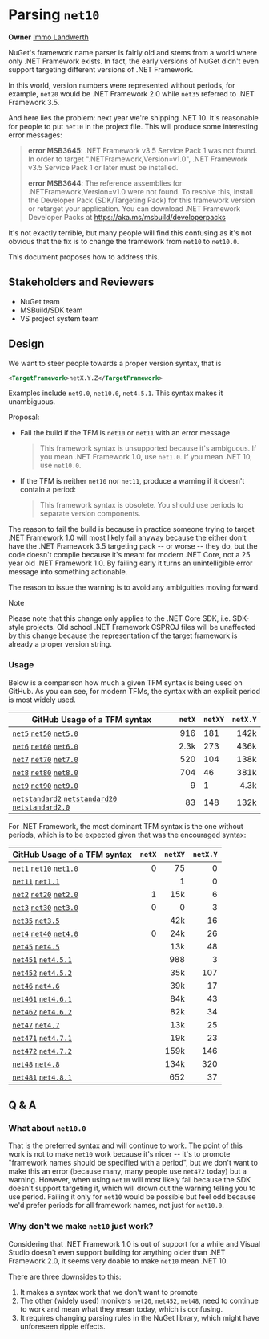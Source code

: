 # Parsing `net10`

**Owner** [Immo Landwerth](https://github.com/terrajobst)

NuGet's framework name parser is fairly old and stems from a world where only
.NET Framework exists. In fact, the early versions of NuGet didn't even support
targeting different versions of .NET Framework.

In this world, version numbers were represented without periods, for example,
`net20` would be .NET Framework 2.0 while `net35` referred to .NET Framework
3.5.

And here lies the problem: next year we're shipping .NET 10. It's reasonable for
people to put `net10` in the project file. This will produce some interesting
error messages:

> **error MSB3645**: .NET Framework v3.5 Service Pack 1 was not found. In order
> to target ".NETFramework,Version=v1.0", .NET Framework v3.5 Service Pack 1 or
> later must be installed.
>
> **error MSB3644**: The reference assemblies for .NETFramework,Version=v1.0
> were not found. To resolve this, install the Developer Pack (SDK/Targeting
> Pack) for this framework version or retarget your application. You can
> download .NET Framework Developer Packs at
> https://aka.ms/msbuild/developerpacks

It's not exactly terrible, but many people will find this confusing as it's not
obvious that the fix is to change the framework from `net10` to `net10.0`.

This document proposes how to address this.

## Stakeholders and Reviewers

* NuGet team
* MSBuild/SDK team
* VS project system team

## Design

We want to steer people towards a proper version syntax, that is

```xml
<TargetFramework>netX.Y.Z</TargetFramework>
```

Examples include `net9.0`, `net10.0`, `net4.5.1`. This syntax makes it
unambiguous.

Proposal:

* Fail the build if the TFM is `net10` or `net11` with an error message
  > This framework syntax is unsupported because it's ambiguous. If you mean
  > .NET Framework 1.0, use `net1.0`. If you mean .NET 10, use `net10.0`.
* If the TFM is neither `net10` nor `net11`, produce a warning if it doesn't
  contain a period:
  > This framework syntax is obsolete. You should use periods to separate
  > version components.

The reason to fail the build is because in practice someone trying to target
.NET Framework 1.0 will most likely fail anyway because the either don't have
the .NET Framework 3.5 targeting pack -- or worse -- they do, but the code
doesn't compile because it's meant for modern .NET Core, not a 25 year old .NET
Framework 1.0. By failing early it turns an unintelligible error message into
something actionable.

The reason to issue the warning is to avoid any ambiguities moving forward. 

> [!NOTE]
>
> Please note that this change only applies to the .NET Core SDK, i.e. SDK-style
> projects. Old school .NET Framework CSPROJ files will be unaffected by this
> change because the representation of the target framework is already a proper
> version string.

### Usage

Below is a comparison how much a given TFM syntax is being used on GitHub. As
you can see, for modern TFMs, the syntax with an explicit period is most widely
used.

| GitHub Usage of a TFM syntax                          | `netX` | `netXY` | `netX.Y` |
| ----------------------------------------------------- | -----: | ------- | -------: |
| [`net5`] [`net50`] [`net5.0`]                         |    916 | 181     |     142k |
| [`net6`] [`net60`] [`net6.0`]                         |   2.3k | 273     |     436k |
| [`net7`] [`net70`] [`net7.0`]                         |    520 | 104     |     138k |
| [`net8`] [`net80`] [`net8.0`]                         |    704 | 46      |     381k |
| [`net9`] [`net90`] [`net9.0`]                         |      9 | 1       |     4.3k |
| [`netstandard2`] [`netstandard20`] [`netstandard2.0`] |     83 | 148     |     132k |

[`net5`]: https://github.com/search?q=net5%3C%2FTargetFramework%3E+lang%3Axml&type=code
[`net6`]: https://github.com/search?q=net6%3C%2FTargetFramework%3E+lang%3Axml&type=code
[`net7`]: https://github.com/search?q=net7%3C%2FTargetFramework%3E+lang%3Axml&type=code
[`net8`]: https://github.com/search?q=net8%3C%2FTargetFramework%3E+lang%3Axml&type=code
[`net9`]: https://github.com/search?q=net9%3C%2FTargetFramework%3E+lang%3Axml&type=code

[`net50`]: https://github.com/search?q=net50%3C%2FTargetFramework%3E+lang%3Axml&type=code
[`net60`]: https://github.com/search?q=net60%3C%2FTargetFramework%3E+lang%3Axml&type=code
[`net70`]: https://github.com/search?q=net70%3C%2FTargetFramework%3E+lang%3Axml&type=code
[`net80`]: https://github.com/search?q=net80%3C%2FTargetFramework%3E+lang%3Axml&type=code
[`net90`]: https://github.com/search?q=net90%3C%2FTargetFramework%3E+lang%3Axml&type=code

[`net5.0`]: https://github.com/search?q=net5.0%3C%2FTargetFramework%3E+lang%3Axml&type=code
[`net6.0`]: https://github.com/search?q=net6.0%3C%2FTargetFramework%3E+lang%3Axml&type=code
[`net7.0`]: https://github.com/search?q=net7.0%3C%2FTargetFramework%3E+lang%3Axml&type=code
[`net8.0`]: https://github.com/search?q=net8.0%3C%2FTargetFramework%3E+lang%3Axml&type=code
[`net9.0`]: https://github.com/search?q=net9.0%3C%2FTargetFramework%3E+lang%3Axml&type=code

[`netstandard2`]: https://github.com/search?q=netstandard2%3C%2FTargetFramework%3E+lang%3Axml&type=code
[`netstandard20`]: https://github.com/search?q=netstandard20%3C%2FTargetFramework%3E+lang%3Axml&type=code
[`netstandard2.0`]: https://github.com/search?q=netstandard2.0%3C%2FTargetFramework%3E+lang%3Axml&type=code

For .NET Framework, the most dominant TFM syntax is the one without periods,
which is to be expected given that was the encouraged syntax:

| GitHub Usage of a TFM syntax  | `netX` | `netXY` | `netX.Y` |
| ----------------------------- | -----: | ------: | -------: |
| [`net1`] [`net10`] [`net1.0`] |      0 |      75 |        0 |
| [`net11`] [`net1.1`]          |        |       1 |        0 |
| [`net2`] [`net20`] [`net2.0`] |      1 |     15k |        6 |
| [`net3`] [`net30`] [`net3.0`] |      0 |       0 |        3 |
| [`net35`] [`net3.5`]          |        |     42k |       16 |
| [`net4`] [`net40`] [`net4.0`] |      0 |     24k |       26 |
| [`net45`] [`net4.5`]          |        |     13k |       48 |
| [`net451`] [`net4.5.1`]       |        |     988 |        3 |
| [`net452`] [`net4.5.2`]       |        |     35k |      107 |
| [`net46`] [`net4.6`]          |        |     39k |       17 |
| [`net461`] [`net4.6.1`]       |        |     84k |       43 |
| [`net462`] [`net4.6.2`]       |        |     82k |       34 |
| [`net47`] [`net4.7`]          |        |     13k |       25 |
| [`net471`] [`net4.7.1`]       |        |     19k |       23 |
| [`net472`] [`net4.7.2`]       |        |    159k |      146 |
| [`net48`] [`net4.8`]          |        |    134k |      320 |
| [`net481`] [`net4.8.1`]       |        |     652 |       37 |

[`net1`]: https://github.com/search?q=net1%3C%2FTargetFramework%3E+lang%3Axml&type=code
[`net2`]: https://github.com/search?q=net2%3C%2FTargetFramework%3E+lang%3Axml&type=code
[`net3`]: https://github.com/search?q=net3%3C%2FTargetFramework%3E+lang%3Axml&type=code
[`net4`]: https://github.com/search?q=net3%3C%2FTargetFramework%3E+lang%3Axml&type=code

[`net10`]: https://github.com/search?q=net10%3C%2FTargetFramework%3E+lang%3Axml&type=code
[`net11`]: https://github.com/search?q=net11%3C%2FTargetFramework%3E+lang%3Axml&type=code
[`net20`]: https://github.com/search?q=net20%3C%2FTargetFramework%3E+lang%3Axml&type=code
[`net30`]: https://github.com/search?q=net3%3C%2FTargetFramework%3E+lang%3Axml&type=code
[`net35`]: https://github.com/search?q=net35%3C%2FTargetFramework%3E+lang%3Axml&type=code
[`net40`]: https://github.com/search?q=net40%3C%2FTargetFramework%3E+lang%3Axml&type=code
[`net45`]: https://github.com/search?q=net45%3C%2FTargetFramework%3E+lang%3Axml&type=code
[`net451`]: https://github.com/search?q=net451%3C%2FTargetFramework%3E+lang%3Axml&type=code
[`net452`]: https://github.com/search?q=net452%3C%2FTargetFramework%3E+lang%3Axml&type=code
[`net46`]: https://github.com/search?q=net46%3C%2FTargetFramework%3E+lang%3Axml&type=code
[`net4.6`]: https://github.com/search?q=net4.6%3C%2FTargetFramework%3E+lang%3Axml&type=code
[`net461`]: https://github.com/search?q=net461%3C%2FTargetFramework%3E+lang%3Axml&type=code
[`net462`]: https://github.com/search?q=net462%3C%2FTargetFramework%3E+lang%3Axml&type=code
[`net47`]: https://github.com/search?q=net47%3C%2FTargetFramework%3E+lang%3Axml&type=code
[`net471`]: https://github.com/search?q=net471%3C%2FTargetFramework%3E+lang%3Axml&type=code
[`net472`]: https://github.com/search?q=net472%3C%2FTargetFramework%3E+lang%3Axml&type=code
[`net48`]: https://github.com/search?q=net48%3C%2FTargetFramework%3E+lang%3Axml&type=code
[`net481`]: https://github.com/search?q=net481%3C%2FTargetFramework%3E+lang%3Axml&type=code

[`net1.0`]: https://github.com/search?q=net1.0%3C%2FTargetFramework%3E+lang%3Axml&type=code
[`net1.1`]: https://github.com/search?q=net1.1%3C%2FTargetFramework%3E+lang%3Axml&type=code
[`net2.0`]: https://github.com/search?q=net2.0%3C%2FTargetFramework%3E+lang%3Axml&type=code
[`net3.0`]: https://github.com/search?q=net3.0%3C%2FTargetFramework%3E+lang%3Axml&type=code
[`net3.5`]: https://github.com/search?q=net3.5%3C%2FTargetFramework%3E+lang%3Axml&type=code
[`net4.0`]: https://github.com/search?q=net4.0%3C%2FTargetFramework%3E+lang%3Axml&type=code
[`net4.5`]: https://github.com/search?q=net4.5%3C%2FTargetFramework%3E+lang%3Axml&type=code
[`net4.5.1`]: https://github.com/search?q=net4.5.1%3C%2FTargetFramework%3E+lang%3Axml&type=code
[`net4.5.2`]: https://github.com/search?q=net4.5.2%3C%2FTargetFramework%3E+lang%3Axml&type=code
[`net4.6.1`]: https://github.com/search?q=net4.6.1%3C%2FTargetFramework%3E+lang%3Axml&type=code
[`net4.6.2`]: https://github.com/search?q=net4.6.2%3C%2FTargetFramework%3E+lang%3Axml&type=code
[`net4.7`]: https://github.com/search?q=net4.7%3C%2FTargetFramework%3E+lang%3Axml&type=code
[`net4.7.1`]: https://github.com/search?q=net4.7.1%3C%2FTargetFramework%3E+lang%3Axml&type=code
[`net4.7.2`]: https://github.com/search?q=net4.7.2%3C%2FTargetFramework%3E+lang%3Axml&type=code
[`net4.8`]: https://github.com/search?q=net4.8%3C%2FTargetFramework%3E+lang%3Axml&type=code
[`net4.8.1`]: https://github.com/search?q=net4.8.1%3C%2FTargetFramework%3E+lang%3Axml&type=code


## Q & A

### What about `net10.0`

That is the preferred syntax and will continue to work. The point of this work
is not to make `net10` work because it's nicer -- it's to promote "framework
names should be specified with a period", but we don't want to make this an
error (because many, many people use `net472` today) but a warning. However,
when using `net10` will most likely fail because the SDK doesn't support
targeting it, which will drown out the warning telling you to use period.
Failing it only for `net10` would be possible but feel odd because we'd prefer
periods for all framework names, not just for `net10.0`.

### Why don't we make `net10` just work?

Considering that .NET Framework 1.0 is out of support for a while and Visual
Studio doesn't even support building for anything older than .NET Framework 2.0,
it seems very doable to make `net10` mean .NET 10.

There are three downsides to this:

1. It makes a syntax work that we don't want to promote
2. The other (widely used) monikers `net20`, `net452`, `net48`, need to continue
   to work and mean what they mean today, which is confusing.
3. It requires changing parsing rules in the NuGet library, which might have
   unforeseen ripple effects. 
